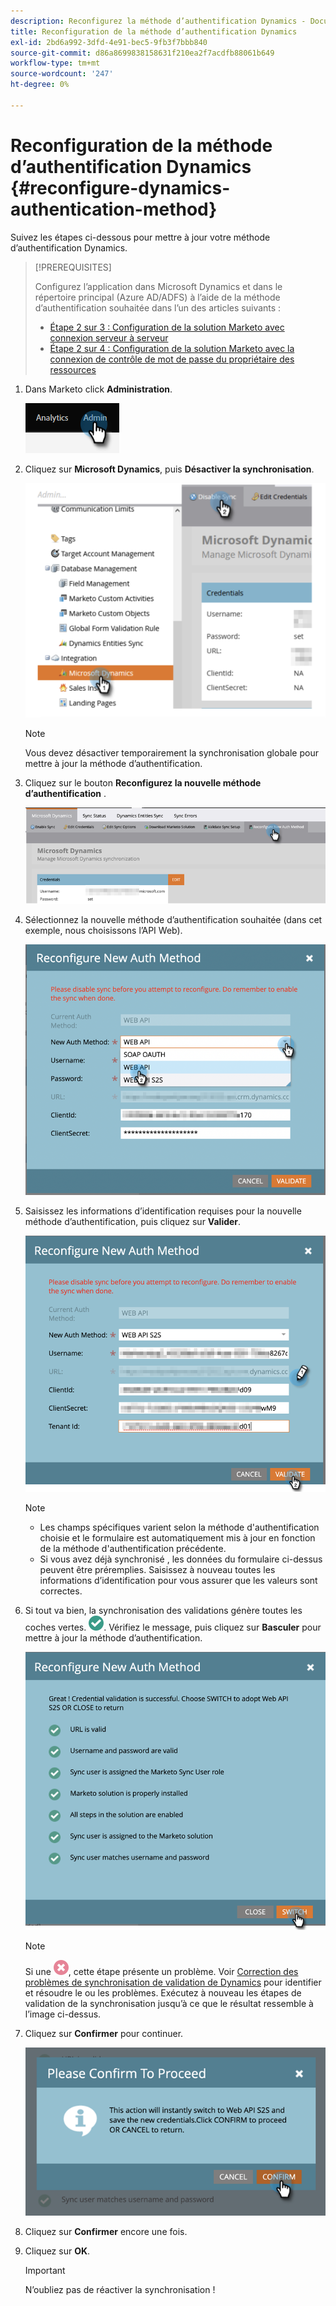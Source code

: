 ```yaml
---
description: Reconfigurez la méthode d’authentification Dynamics - Documents Marketo - Documentation du produit
title: Reconfiguration de la méthode d’authentification Dynamics
exl-id: 2bd6a992-3dfd-4e91-bec5-9fb3f7bbb840
source-git-commit: d86a8699838158631f210ea2f7acdfb88061b649
workflow-type: tm+mt
source-wordcount: '247'
ht-degree: 0%

---
```


# Reconfiguration de la méthode d’authentification Dynamics {#reconfigure-dynamics-authentication-method}

Suivez les étapes ci-dessous pour mettre à jour votre méthode d’authentification Dynamics.

>[!PREREQUISITES]
>
>Configurez l’application dans Microsoft Dynamics et dans le répertoire principal (Azure AD/ADFS) à l’aide de la méthode d’authentification souhaitée dans l’un des articles suivants :
>* [Étape 2 sur 3 : Configuration de la solution Marketo avec connexion serveur à serveur](/help/marketo/product-docs/crm-sync/microsoft-dynamics-sync/sync-setup/microsoft-dynamics-365-with-s2s-connection/step-2-of-3-set-up.md)
>* [Étape 2 sur 4 : Configuration de la solution Marketo avec la connexion de contrôle de mot de passe du propriétaire des ressources](/help/marketo/product-docs/crm-sync/microsoft-dynamics-sync/sync-setup/microsoft-dynamics-365-with-ropc-connection/step-2-of-4-set-up.md)


1. Dans Marketo click **Administration**.

   ![](assets/reconfigure-dynamics-authentication-method-1.png)

1. Cliquez sur **Microsoft Dynamics**, puis **Désactiver la synchronisation**.

   ![](assets/reconfigure-dynamics-authentication-method-2.png)

   >[!NOTE]
   >
   >Vous devez désactiver temporairement la synchronisation globale pour mettre à jour la méthode d’authentification.

1. Cliquez sur le bouton **Reconfigurez la nouvelle méthode d’authentification** .

   ![](assets/reconfigure-dynamics-authentication-method-3.png)

1. Sélectionnez la nouvelle méthode d’authentification souhaitée (dans cet exemple, nous choisissons l’API Web).

   ![](assets/reconfigure-dynamics-authentication-method-4.png)

1. Saisissez les informations d’identification requises pour la nouvelle méthode d’authentification, puis cliquez sur **Valider**.

   ![](assets/reconfigure-dynamics-authentication-method-5.png)

   >[!NOTE]
   >
   >* Les champs spécifiques varient selon la méthode d&#39;authentification choisie et le formulaire est automatiquement mis à jour en fonction de la méthode d&#39;authentification précédente.
   >* Si vous avez déjà synchronisé , les données du formulaire ci-dessus peuvent être préremplies. Saisissez à nouveau toutes les informations d’identification pour vous assurer que les valeurs sont correctes.


1. Si tout va bien, la synchronisation des validations génère toutes les coches vertes. ![](assets/green-check.png). Vérifiez le message, puis cliquez sur **Basculer** pour mettre à jour la méthode d’authentification.

   ![](assets/reconfigure-dynamics-authentication-method-6.png)

   >[!NOTE]
   >
   >Si une ![](assets/red-x.png), cette étape présente un problème. Voir [Correction des problèmes de synchronisation de validation de Dynamics](/help/marketo/product-docs/crm-sync/microsoft-dynamics-sync/sync-setup/validate-microsoft-dynamics-sync/fix-dynamics-validation-sync-issues.md) pour identifier et résoudre le ou les problèmes. Exécutez à nouveau les étapes de validation de la synchronisation jusqu’à ce que le résultat ressemble à l’image ci-dessus.

1. Cliquez sur **Confirmer** pour continuer.

   ![](assets/reconfigure-dynamics-authentication-method-7.png)

1. Cliquez sur **Confirmer** encore une fois.

1. Cliquez sur **OK**.

   >[!IMPORTANT]
   >
   >N’oubliez pas de réactiver la synchronisation !
